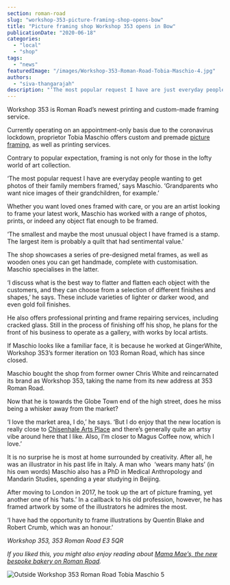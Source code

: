 ```yaml
---
section: roman-road
slug: "workshop-353-picture-framing-shop-opens-bow"
title: "Picture framing shop Workshop 353 opens in Bow"
publicationDate: "2020-06-18"
categories: 
  - "local"
  - "shop"
tags: 
  - "news"
featuredImage: "/images/Workshop-353-Roman-Road-Tobia-Maschio-4.jpg"
authors: 
  - "siva-thangarajah"
description: "‘The most popular request I have are just everyday people wanting to get photos of their family members framed,’ says Maschio. ‘Grandparents who want nice images of their grandchildren, for example.’"
---
```


  
Workshop 353 is Roman Road’s newest printing and custom-made framing service. 

Currently operating on an appointment-only basis due to the coronavirus lockdown, proprietor Tobia Maschio offers custom and premade [picture framing](https://romanroadlondon.com/secret-services-high-street/), as well as printing services. 

Contrary to popular expectation, framing is not only for those in the lofty world of art collection. 

‘The most popular request I have are everyday people wanting to get photos of their family members framed,’ says Maschio. ‘Grandparents who want nice images of their grandchildren, for example.’

Whether you want loved ones framed with care, or you are an artist looking to frame your latest work, Maschio has worked with a range of photos, prints, or indeed any object flat enough to be framed.

‘The smallest and maybe the most unusual object I have framed is a stamp. The largest item is probably a quilt that had sentimental value.’

The shop showcases a series of pre-designed metal frames, as well as wooden ones you can get handmade, complete with customisation. Maschio specialises in the latter. 

‘I discuss what is the best way to flatter and flatten each object with the customers, and they can choose from a selection of different finishes and shapes,’ he says. These include varieties of lighter or darker wood, and even gold foil finishes. 

He also offers professional printing and frame repairing services, including cracked glass. Still in the process of finishing off his shop, he plans for the front of his business to operate as a gallery, with works by local artists. 

If Maschio looks like a familiar face, it is because he worked at GingerWhite, Workshop 353’s former iteration on 103 Roman Road, which has since closed. 

Maschio bought the shop from former owner Chris White and reincarnated its brand as Workshop 353, taking the name from its new address at 353 Roman Road. 

Now that he is towards the Globe Town end of the high street, does he miss being a whisker away from the market?

‘I love the market area, I do,’ he says. ‘But I do enjoy that the new location is really close to [Chisenhale Arts Place](https://romanroadlondon.com/chisenhale-art-place-bow/) and there’s generally quite an artsy vibe around here that I like. Also, I’m closer to Magus Coffee now, which I love.’

It is no surprise he is most at home surrounded by creativity. After all, he was an illustrator in his past life in Italy. A man who  ‘wears many hats’ (in his own words) Maschio also has a PhD in Medical Anthropology and Mandarin Studies, spending a year studying in Beijing. 

After moving to London in 2017, he took up the art of picture framing, yet another one of his ‘hats.’ In a callback to his old profession, however, he has framed artwork by some of the illustrators he admires the most. 

‘I have had the opportunity to frame illustrations by Quentin Blake and Robert Crumb, which was an honour.’

_Workshop 353, 353 Roman Road E3 5QR_

_If you liked this, you might also enjoy reading about_ [_Mama Mae’s, the new bespoke bakery on Roman Road_](https://romanroadlondon.com/mama-mae-cake-shop-opens/)_._

![Outside Workshop 353 Roman Road Tobia Maschio 5](/images/Workshop-353-Roman-Road-Tobia-Maschio-5-1024x683.jpg)
